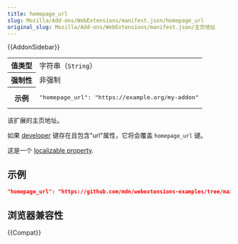 ```yaml
---
title: homepage_url
slug: Mozilla/Add-ons/WebExtensions/manifest.json/homepage_url
original_slug: Mozilla/Add-ons/WebExtensions/manifest.json/主页地址
---
```


{{AddonSidebar}}

<table class="fullwidth-table standard-table">
  <tbody>
    <tr>
      <th scope="row">值类型</th>
      <td>字符串（<code>String</code>）</td>
    </tr>
    <tr>
      <th scope="row">强制性</th>
      <td>非强制</td>
    </tr>
    <tr>
      <th scope="row">示例</th>
      <td>
        <pre class="brush: json">
"homepage_url": "https://example.org/my-addon"</pre
        >
      </td>
    </tr>
  </tbody>
</table>

该扩展的主页地址。

如果 [developer](/zh-CN/Add-ons/WebExtensions/manifest.json/developer) 键存在且包含"url"属性，它将会覆盖 `homepage_url` 键。

这是一个 [localizable property](/zh-CN/Add-ons/WebExtensions/Internationalization#Internationalizing_manifest.json).

## 示例

```json
"homepage_url": "https://github.com/mdn/webextensions-examples/tree/main/beastify"
```

## 浏览器兼容性

{{Compat}}
